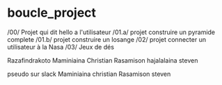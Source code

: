 # boucle_project
   /00/ Projet qui dit hello a l'utilisateur
   /01.a/  projet construire un pyramide complete
   /01.b/  projet construire un losange
   /02/  projet connecter un utilisateur à la Nasa
   /03/  Jeux de dés


Razafindrakoto Maminiaina Christian 
Rasamison hajalalaina steven


pseudo sur slack
  Maminiaina christian
  Rasamison steven




